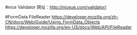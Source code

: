 #nice Validator
网址：http://niceue.com/validator/

#FormData FileReader
    https://developer.mozilla.org/zh-CN/docs/Web/Guide/Using_FormData_Objects
    https://developer.mozilla.org/en-US/docs/Web/API/FileReader
